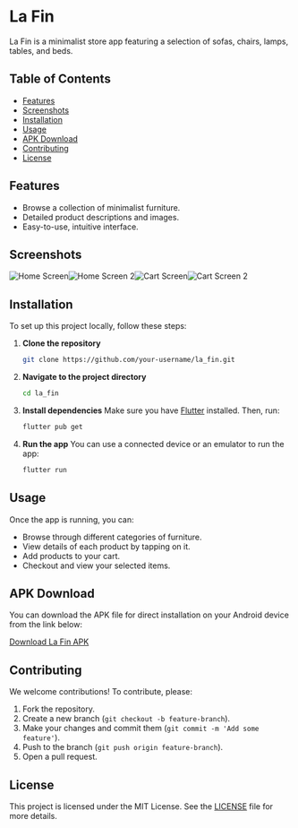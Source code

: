 # La Fin

La Fin is a minimalist store app featuring a selection of sofas, chairs, lamps, tables, and beds.

## Table of Contents

- [Features](#features)
- [Screenshots](#screenshots)
- [Installation](#installation)
- [Usage](#usage)
- [APK Download](#apk-download)
- [Contributing](#contributing)
- [License](#license)

## Features

- Browse a collection of minimalist furniture.
- Detailed product descriptions and images.
- Easy-to-use, intuitive interface.

## Screenshots

![Home Screen](https://github.com/OtonyeR/La-Fin/blob/main/screenshots/HomeScreen.jpg)![Home Screen 2](https://github.com/OtonyeR/La-Fin/blob/main/screenshots/HomeScreen2.jpg)![Cart Screen](https://github.com/OtonyeR/La-Fin/blob/main/screenshots/CartScreen.jpg)![Cart Screen 2](https://github.com/OtonyeR/La-Fin/blob/main/screenshots/CartScreen2.jpg)

## Installation

To set up this project locally, follow these steps:

1. **Clone the repository**
    ```sh
    git clone https://github.com/your-username/la_fin.git
    ```

2. **Navigate to the project directory**
    ```sh
    cd la_fin
    ```

3. **Install dependencies**
   Make sure you have [Flutter](https://flutter.dev/docs/get-started/install) installed. Then, run:
    ```sh
    flutter pub get
    ```

4. **Run the app**
   You can use a connected device or an emulator to run the app:
    ```sh
    flutter run
    ```

## Usage

Once the app is running, you can:

- Browse through different categories of furniture.
- View details of each product by tapping on it.
- Add products to your cart.
- Checkout and view your selected items.

## APK Download

You can download the APK file for direct installation on your Android device from the link below:

[Download La Fin APK](path_to_apk_file)

## Contributing

We welcome contributions! To contribute, please:

1. Fork the repository.
2. Create a new branch (`git checkout -b feature-branch`).
3. Make your changes and commit them (`git commit -m 'Add some feature'`).
4. Push to the branch (`git push origin feature-branch`).
5. Open a pull request.

## License

This project is licensed under the MIT License. See the [LICENSE](LICENSE) file for more details.
